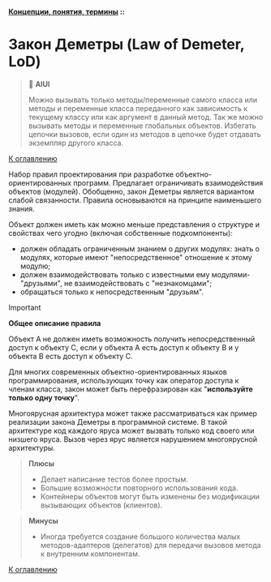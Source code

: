 **[Концепции, понятия, термины](../README.md#concepts) ::**
# Закон Деметры (Law of Demeter, LoD)

> :thinking: **AIUI**
> 
> Можно вызывать только методы/переменные самого класса или методы и переменные класса переданного как зависимость к текущему классу или как аргумент в данный метод. Так же можно вызывать методы и переменные глобальных объектов. Избегать цепочки вызовов, если один из методов в цепочке будет отдавать экземпляр другого класса.

[К оглавлению](../README.md#concepts)

Набор правил проектирования при разработке объектно-ориентированных программ. Предлагает ограничивать взаимодействия объектов (модулей). Обобщенно, закон Деметры является вариантом слабой связанности. Правила основываются на принципе наименьшего знания.

Объект должен иметь как можно меньше представления о структуре и свойствах чего угодно (включая собственные подкомпоненты):
- должен обладать ограниченным знанием о других модулях: знать о модулях, которые имеют "непосредственное" отношение к этому модулю;
- должен взаимодействовать только с известными ему модулями-"друзьями", не взаимодействовать с "незнакомцами";
- обращаться только к непосредственным "друзьям".

> [!IMPORTANT]
> **Общее описание правила**
> 
> Объект A не должен иметь возможность получить непосредственный доступ к объекту C, если у объекта A есть доступ к объекту B и у объекта B есть доступ к объекту C.

Для многих современных объектно-ориентированных языков программирования, использующих точку как оператор доступа к членам класса, закон может быть перефразирован как "**используйте только одну точку**".

Многоярусная архитектура может также рассматриваться как пример реализации закона Деметры в программной системе. В такой архитектуре код каждого яруса может вызвать только код своего или низшего яруса. Вызов через ярус является нарушением многоярусной архитектуры.

> **Плюсы**
> - Делает написание тестов более простым.
> - Большие возможности повторного использования кода. 
> - Контейнеры объектов могут быть изменены без модификации вызывающих объектов (клиентов).

> **Минусы**
> - Иногда требуется создание большого количества малых методов-адаптеров (делегатов) для передачи вызовов метода к внутренним компонентам.

[К оглавлению](../README.md#concepts)
